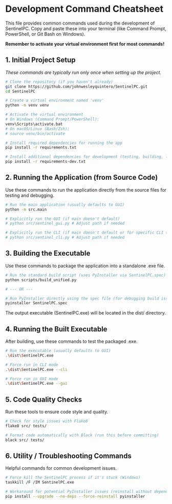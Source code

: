 # Development Command Cheatsheet

This file provides common commands used during the development of SentinelPC. Copy and paste these into your terminal (like Command Prompt, PowerShell, or Git Bash on Windows).

**Remember to activate your virtual environment first for most commands!**

## 1. Initial Project Setup

*These commands are typically run only once when setting up the project.*

```bash
# Clone the repository (if you haven't already)
git clone https://github.com/johnwesleyquintero/SentinelPC.git
cd SentinelPC

# Create a virtual environment named 'venv'
python -m venv venv

# Activate the virtual environment
# On Windows (Command Prompt/PowerShell):
venv\Scripts\activate.bat
# On macOS/Linux (Bash/Zsh):
# source venv/bin/activate

# Install required dependencies for running the app
pip install -r requirements.txt

# Install additional dependencies for development (testing, building, linting)
pip install -r requirements-dev.txt
```

## 2. Running the Application (from Source Code)

Use these commands to run the application directly from the source files for testing and debugging.

```bash
# Run the main application (usually defaults to GUI)
python -m src.main

# Explicitly run the GUI (if main doesn't default)
# python src/sentinel_gui.py # Adjust path if needed

# Explicitly run the CLI (if main doesn't default or for specific CLI testing)
# python src/sentinel_cli.py # Adjust path if needed
```

## 3. Building the Executable

Use these commands to package the application into a standalone .exe file.

```bash
# Run the standard build script (uses PyInstaller via SentinelPC.spec)
python scripts/build_unified.py

# --- OR ---

# Run PyInstaller directly using the spec file (for debugging build issues)
pyinstaller SentinelPC.spec
```

The output executable (SentinelPC.exe) will be located in the dist/ directory.

## 4. Running the Built Executable

After building, use these commands to test the packaged .exe.

```bash
# Run the executable (usually defaults to GUI)
.\dist\SentinelPC.exe

# Force run in CLI mode
.\dist\SentinelPC.exe --cli

# Force run in GUI mode
.\dist\SentinelPC.exe --gui
```

## 5. Code Quality Checks

Run these tools to ensure code style and quality.

```bash
# Check for style issues with Flake8
flake8 src/ tests/

# Format code automatically with Black (run this before committing)
black src/ tests/
```

## 6. Utility / Troubleshooting Commands

Helpful commands for common development issues.

```bash
# Force kill the SentinelPC process if it's stuck (Windows)
taskkill /F /IM SentinelPC.exe

# Workaround for potential PyInstaller issues (reinstall without dependencies)
pip install --upgrade --no-deps --force-reinstall pyinstaller